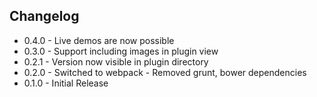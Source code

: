 ## Changelog

- 0.4.0
       - Live demos are now possible
- 0.3.0
       - Support including images in plugin view
- 0.2.1
       - Version now visible in plugin directory
- 0.2.0
       - Switched to webpack
       - Removed grunt, bower dependencies
- 0.1.0
       - Initial Release
